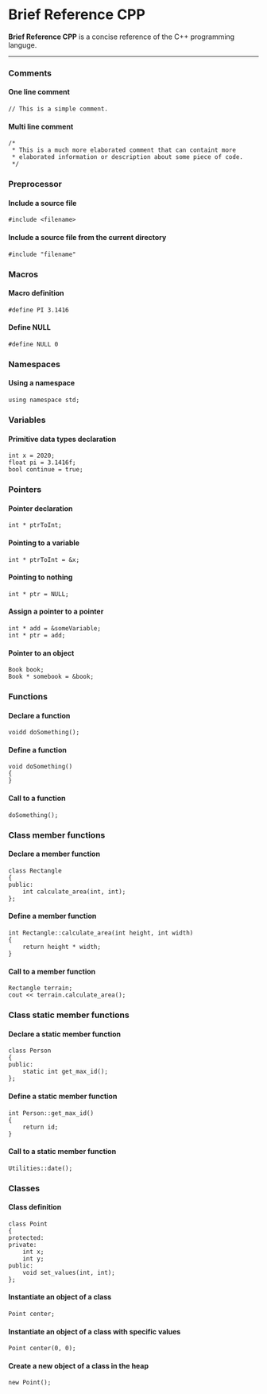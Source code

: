 # Brief Reference CPP

**Brief Reference CPP** is a concise reference of the C++ programming languge. 

---

### Comments

#### One line comment
``
// This is a simple comment.
``

#### Multi line comment
```
/*
 * This is a much more elaborated comment that can containt more
 * elaborated information or description about some piece of code.
 */
```

### Preprocessor

#### Include a source file
```
#include <filename>
```

#### Include a source file from the current directory
```
#include "filename"
```

### Macros

#### Macro definition
```
#define PI 3.1416
```

#### Define NULL
```
#define NULL 0
```

### Namespaces

#### Using a namespace
```
using namespace std;
```

### Variables

#### Primitive data types declaration
```
int x = 2020;
float pi = 3.1416f;
bool continue = true;
```

### Pointers

#### Pointer declaration
```
int * ptrToInt;
```

#### Pointing to a variable
```
int * ptrToInt = &x;
```

#### Pointing to nothing
```
int * ptr = NULL;
```

#### Assign a pointer to a pointer
```
int * add = &someVariable;
int * ptr = add;
```

#### Pointer to an object
```
Book book;
Book * somebook = &book;
```

### Functions

#### Declare a function
```
voidd doSomething();
```

#### Define a function
```
void doSomething()
{
}
```

#### Call to a function
```
doSomething();
```

### Class member functions

#### Declare a member function
```
class Rectangle
{
public:
    int calculate_area(int, int);
};
```

#### Define a member function
```
int Rectangle::calculate_area(int height, int width)
{
    return height * width;
}
```

#### Call to a member function
```
Rectangle terrain;
cout << terrain.calculate_area();
```

### Class static member functions

#### Declare a static member function
```
class Person
{
public:
    static int get_max_id();
};
```

#### Define a static member function
```
int Person::get_max_id()
{
    return id;
}
```

#### Call to a static member function
```
Utilities::date();
```

### Classes

#### Class definition
```
class Point
{
protected:
private:
    int x;
    int y;
public:
    void set_values(int, int);
};
```

#### Instantiate an object of a class
```
Point center;
```

#### Instantiate an object of a class with specific values
```
Point center(0, 0);
```

#### Create a new object of a class in the heap
```
new Point();
```
